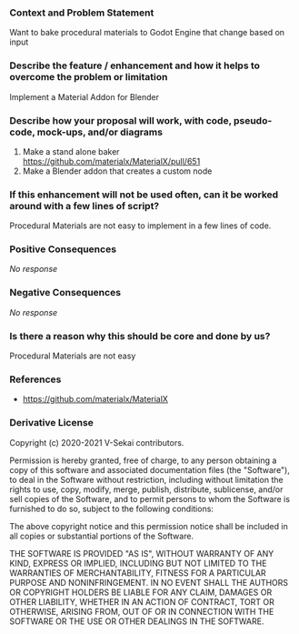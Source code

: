 ### Context and Problem Statement

Want to bake procedural materials to Godot Engine that change based on input

### Describe the feature / enhancement and how it helps to overcome the problem or limitation

Implement a Material Addon for Blender

### Describe how your proposal will work, with code, pseudo-code, mock-ups, and/or diagrams

1. Make a stand alone baker https://github.com/materialx/MaterialX/pull/651
2. Make a Blender addon that creates a custom node

### If this enhancement will not be used often, can it be worked around with a few lines of script?

Procedural Materials are not easy to implement in a few lines of code.

### Positive Consequences

_No response_

### Negative Consequences

_No response_

### Is there a reason why this should be core and done by us?

Procedural Materials are not easy

### References

* https://github.com/materialx/MaterialX

### Derivative License

Copyright (c) 2020-2021 V-Sekai contributors.

Permission is hereby granted, free of charge, to any person obtaining a copy
of this software and associated documentation files (the "Software"), to deal
in the Software without restriction, including without limitation the rights
to use, copy, modify, merge, publish, distribute, sublicense, and/or sell
copies of the Software, and to permit persons to whom the Software is
furnished to do so, subject to the following conditions:

The above copyright notice and this permission notice shall be included in all
copies or substantial portions of the Software.

THE SOFTWARE IS PROVIDED "AS IS", WITHOUT WARRANTY OF ANY KIND, EXPRESS OR
IMPLIED, INCLUDING BUT NOT LIMITED TO THE WARRANTIES OF MERCHANTABILITY,
FITNESS FOR A PARTICULAR PURPOSE AND NONINFRINGEMENT. IN NO EVENT SHALL THE
AUTHORS OR COPYRIGHT HOLDERS BE LIABLE FOR ANY CLAIM, DAMAGES OR OTHER
LIABILITY, WHETHER IN AN ACTION OF CONTRACT, TORT OR OTHERWISE, ARISING FROM,
OUT OF OR IN CONNECTION WITH THE SOFTWARE OR THE USE OR OTHER DEALINGS IN THE
SOFTWARE.
